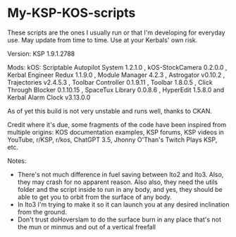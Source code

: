 # My-KSP-KOS-scripts
These scripts are the ones I usually run or that I'm developing for everyday use. May update from time to time. Use at your Kerbals' own risk.

Version: KSP 1.9.1.2788

Mods: kOS: Scriptable Autopilot System 1.2.1.0 , kOS-StockCamera 0.2.0.0 , Kerbal Engineer Redux 1.1.9.0 , Module Manager 4.2.3 , Astrogator v0.10.2 , Trajectories v2.4.5.3 , Toolbar Controller 0.1.9.11 , Toolbar 1.8.0.5 , Click Through Blocker 0.1.10.15 , SpaceTux Library 0.0.8.6 , HyperEdit 1.5.8.0 and Kerbal Alarm Clock v3.13.0.0

As of yet this build is not very unstable and runs well, thanks to CKAN.

Credit where it's due, some fragments of the code have been inspired from multiple origins: KOS documentation examples, KSP forums, KSP videos in YouTube, r/KSP, r/kos, ChatGPT 3.5, Jhonny O'Than's Twitch Plays KSP, etc.

Notes:
- There's not much difference in fuel saving between lto2 and lto3. Also, they may crash for no apparent reason. Also also, they need the utils folder and the script inside to run in any body, and yes, they should be able to get you to orbit from the surface of any body.
- In lto3 I'm trying to make it so it can launch you at any desired inclination from the ground. 
- Don't trust doHoverslam to do the surface burn in any place that's not the mun or minmus and out of a vertical freefall
